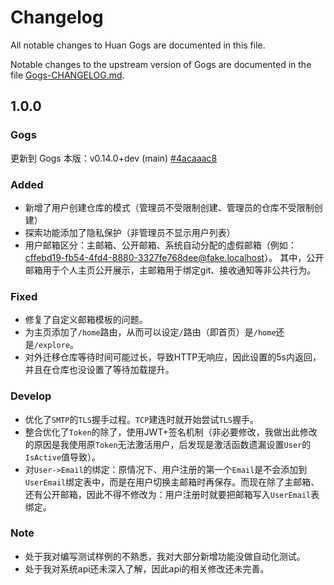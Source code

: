 # Changelog

All notable changes to Huan Gogs are documented in this file.

Notable changes to the upstream version of Gogs are documented in the file [Gogs-CHANGELOG.md](Gogs-CHANGELOG.md).

## 1.0.0

### Gogs

更新到 Gogs 本版：v0.14.0+dev (main) [#4acaaac8](https://github.com/SongZihuan/gogs/commit/4acaaac85aca427771030ab2e9a1465e9517ba1d)

### Added

- 新增了用户创建仓库的模式（管理员不受限制创建、管理员的仓库不受限制创建）
- 探索功能添加了隐私保护（非管理员不显示用户列表）
- 用户邮箱区分：主邮箱、公开邮箱、系统自动分配的虚假邮箱（例如：cffebd19-fb54-4fd4-8880-3327fe768dee@fake.localhost）。 其中，公开邮箱用于个人主页公开展示，主邮箱用于绑定git、接收通知等非公共行为。

### Fixed

- 修复了自定义邮箱模板的问题。
- 为主页添加了`/home`路由，从而可以设定`/`路由（即首页）是`/home`还是`/explore`。
- 对外迁移仓库等待时间可能过长，导致HTTP无响应，因此设置的5s内返回，并且在仓库也没设置了等待加载提升。

### Develop

- 优化了`SMTP`的`TLS`握手过程。`TCP`建连时就开始尝试`TLS`握手。
- 整合优化了`Token`的除了，使用JWT+签名机制（非必要修改，我做出此修改的原因是我使用原`Token`无法激活用户，后发现是激活函数遗漏设置`User`的`IsActive`值导致）。
- 对`User->Email`的绑定：原情况下、用户注册的第一个`Email`是不会添加到`UserEmail`绑定表中，而是在用户切换主邮箱时再保存。而现在除了主邮箱、还有公开邮箱，因此不得不修改为：用户注册时就要把邮箱写入`UserEmail`表绑定。

### Note

- 处于我对编写测试样例的不熟悉，我对大部分新增功能没做自动化测试。
- 处于我对系统api还未深入了解，因此api的相关修改还未完善。
